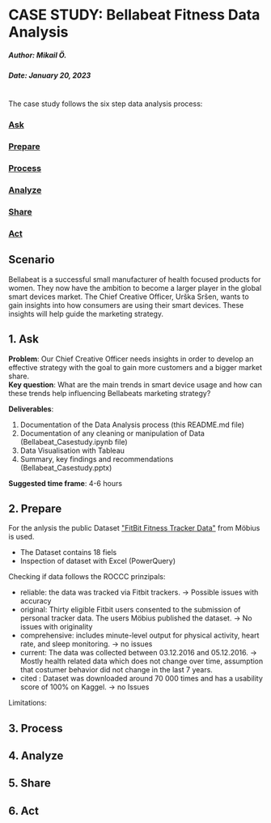 # CASE STUDY: Bellabeat Fitness Data Analysis 
##### Author: Mikail Ö.


##### Date: January 20, 2023


#
The case study follows the six step data analysis process:

### [Ask](#1-ask)
### [Prepare](#2-prepare)
### [Process](#3-process)
### [Analyze](#4-analyze)
### [Share](#5-share)
### [Act](#6-act)

## Scenario
Bellabeat is a successful small manufacturer of health focused products for women. They now have the ambition to become a larger player in the global smart devices market. The Chief Creative Officer, Urška Sršen, wants to gain insights into how consumers are using their smart devices. These insights will help guide the marketing strategy.
 
## 1. Ask

**Problem**: Our Chief Creative Officer needs insights in order to develop an effective strategy with the goal to gain more customers and a bigger market share.   
**Key question**: What are the main trends in smart device usage and how can these trends help influencing Bellabeats marketing strategy?

**Deliverables**:
1. Documentation of the Data Analysis process (this README.md file)
2. Documentation of any cleaning or manipulation of Data (Bellabeat_Casestudy.ipynb file)
3. Data Visualisation with Tableau
4. Summary, key findings and recommendations (Bellabeat_Casestudy.pptx)

**Suggested time frame**: 4-6 hours

## 2. Prepare 
For the anlysis the public Dataset ["FitBit Fitness Tracker Data"](https://www.kaggle.com/datasets/arashnic/fitbit) from Möbius is used. <br>

- The Dataset contains 18 fiels
- Inspection of dataset with Excel (PowerQuery)

Checking if data follows the ROCCC prinzipals:

- reliable: the data was tracked via Fitbit trackers. -> Possible issues with accuracy
- original: Thirty eligible Fitbit users consented to the submission of personal tracker data. The users Möbius published the dataset. ->  No issues with originality 
- comprehensive: includes minute-level output for physical activity, heart rate, and sleep monitoring. -> no issues
- current: The data was collected between 03.12.2016 and 05.12.2016. -> Mostly health related data which does not change over time, assumption that costumer behavior did not change in the last 7 years. 
- cited : Dataset was downloaded around 70 000 times and has a usability score of 100% on Kaggel. -> no Issues

Limitations:


## 3. Process

## 4. Analyze

## 5. Share 

## 6. Act
